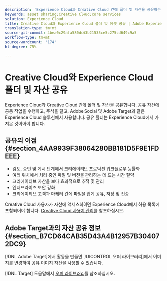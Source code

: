 ```yaml
---
description: 'Experience Cloud과 Creative Cloud 간에 폴더 및 자산을 공유하는 방법을 알아봅니다. '
keywords: asset sharing;Creative Cloud;core services
solution: Experience Cloud
title: Creative Cloud과 Experience Cloud 폴더 및 에셋 공유 | Adobe Experience Cloud
translation-type: tm+mt
source-git-commit: 4bea0c29afa580dc63b21535ce5c275cd649c9a5
workflow-type: tm+mt
source-wordcount: '174'
ht-degree: 75%

---
```



# Creative Cloud와 Experience Cloud 폴더 및 자산 공유

Experience Cloud과 Creative Cloud 간에 폴더 및 자산을 공유합니다. 공유 자산에 공동 작업을 수행하고, 주석을 달고, Adobe Social 및 Adobe Target과 같은 Experience Cloud 솔루션에서 사용합니다. 공유 폴더는 Experience Cloud에서 가져온 것이어야 합니다.

## 공유의 이점 {#section_4AA9939F38064280BB181D5F9E1FDEEE}

* 검토, 승인 및 게시 단계에서 크리에이티브 프로덕션 워크플로우 능률화
* 여러 위치에서 처리 중인 파일 및 버전을 관리하는 데 드는 시간 절약
* 크리에이티브 자산을 보다 효과적으로 추적 및 관리
* 엔터프라이즈 보안 강화
* 크리에이티브 고객과 마케터 간에 파일을 쉽게 공유, 저장 및 전송

Creative Cloud 사용자가 자산에 액세스하려면 Experience Cloud에서 허용 목록에 포함되어야 합니다. [Creative Cloud 사용자 관리](../experience-cloud-assets/t-admin-add-cc-user.md#task_F36D4F1D49B44F09A54F7371810D2752)를 참조하십시오.

## Adobe Target과의 자산 공유 정보 {#section_B7CD64CAB35D43A4B12957B304072DC9}

[!DNL Adobe Target]에서 활동을 만들면 [!UICONTROL 오퍼 라이브러리]에서 이미지를 변경하여 공유 이미지 자산을 사용할 수 있습니다.

[!DNL Target] 도움말에서 [오퍼 라이브러리](https://docs.adobe.com/help/ko-KR/target/using/experiences/offers/manage-content.html)를 참조하십시오.
